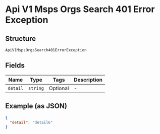 
# Api V1 Msps Orgs Search 401 Error Exception

## Structure

`ApiV1MspsOrgsSearch401ErrorException`

## Fields

| Name | Type | Tags | Description |
|  --- | --- | --- | --- |
| `detail` | `string` | Optional | - |

## Example (as JSON)

```json
{
  "detail": "detail6"
}
```

